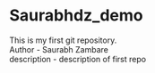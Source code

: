 # Saurabhdz_demo
This is my first git repository.
<br>
Author - Saurabh Zambare
<br>
description - description of first repo
